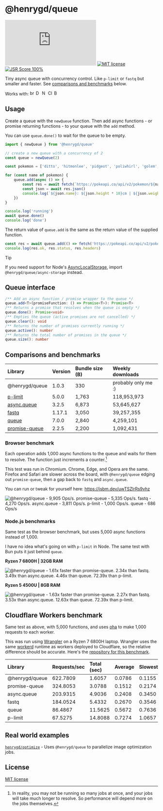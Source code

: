 [size-image]: https://img.shields.io/github/size/henrygd/queue/dist/index.min.js?style=flat
[license-image]: https://img.shields.io/github/license/henrygd/bigger-picture?style=flat&color=%2349ac0c
[license-url]: /LICENSE

# @henrygd/queue

[![File Size][size-image]](https://github.com/henrygd/queue/blob/main/dist/index.min.js) [![MIT license][license-image]][license-url] [![JSR Score 100%](https://jsr.io/badges/@henrygd/queue/score)](https://jsr.io/@henrygd/queue)

Tiny async queue with concurrency control. Like `p-limit` or `fastq` but smaller and faster. See [comparisons and benchmarks](#comparisons-and-benchmarks) below.

Works with: <img alt="browsers" title="This package works with browsers." height="16px" src="https://jsr.io/logos/browsers.svg" /> <img alt="Deno" title="This package works with Deno." height="16px" src="https://jsr.io/logos/deno.svg" /> <img alt="Node.js" title="This package works with Node.js" height="16px" src="https://jsr.io/logos/node.svg" /> <img alt="Cloudflare Workers" title="This package works with Cloudflare Workers." height="16px" src="https://jsr.io/logos/cloudflare-workers.svg" /> <img alt="Bun" title="This package works with Bun." height="16px" src="https://jsr.io/logos/bun.svg" />

<!--
## Installation

```bash
npm install @henrygd/queue
``` -->

## Usage

Create a queue with the `newQueue` function. Then add async functions - or promise returning functions - to your queue with the `add` method.

You can use `queue.done()` to wait for the queue to be empty.

<!-- prettier-ignore -->
```ts
import { newQueue } from '@henrygd/queue'

// create a new queue with a concurrency of 2
const queue = newQueue(2)

const pokemon = ['ditto', 'hitmonlee', 'pidgeot', 'poliwhirl', 'golem', 'charizard']

for (const name of pokemon) {
    queue.add(async () => {
        const res = await fetch(`https://pokeapi.co/api/v2/pokemon/${name}`)
        const json = await res.json()
        console.log(`${json.name}: ${json.height * 10}cm | ${json.weight / 10}kg`)
    })
}

console.log('running')
await queue.done()
console.log('done')
```

The return value of `queue.add` is the same as the return value of the supplied function.

```ts
const res = await queue.add(() => fetch('https://pokeapi.co/api/v2/pokemon'))
console.log(res.ok, res.status, res.headers)
```

> [!TIP]
> If you need support for Node's [AsyncLocalStorage](https://nodejs.org/api/async_context.html#introduction), import `@henrygd/queue/async-storage` instead.

## Queue interface

```ts
/** Add an async function / promise wrapper to the queue */
queue.add<T>(promiseFunction: () => Promise<T>): Promise<T>
/** Returns a promise that resolves when the queue is empty */
queue.done(): Promise<void>
/** Empties the queue (active promises are not cancelled) */
queue.clear(): void
/** Returns the number of promises currently running */
queue.active(): number
/** Returns the total number of promises in the queue */
queue.size(): number
```

## Comparisons and benchmarks

| Library                                                         | Version | Bundle size (B) | Weekly downloads    |
| :-------------------------------------------------------------- | :------ | :-------------- | :------------------ |
| @henrygd/queue                                                  | 1.0.3   | 330             | probably only me :) |
| [p-limit](https://github.com/sindresorhus/p-limit)              | 5.0.0   | 1,763           | 118,953,973         |
| [async.queue](https://github.com/caolan/async)                  | 3.2.5   | 6,873           | 53,645,627          |
| [fastq](https://github.com/mcollina/fastq)                      | 1.17.1  | 3,050           | 39,257,355          |
| [queue](https://github.com/jessetane/queue)                     | 7.0.0   | 2,840           | 4,259,101           |
| [promise-queue](https://github.com/promise-queue/promise-queue) | 2.2.5   | 2,200           | 1,092,431           |

### Browser benchmark

Each operation adds 1,000 async functions to the queue and waits for them to resolve. The function just increments a counter.[^benchmark]

This test was run in Chromium. Chrome, Edge, and Opera are the same. Firefox and Safari are slower across the board, with `@henrygd/queue` edging out `promise-queue`, then a gap back to `fastq` and `async.queue`.

You can run or tweak for yourself here: https://jsbm.dev/uwTSZlrRs9vhz

![@henrygd/queue - 9,905 Ops/s. promise-queue - 5,335 Ops/s. fastq - 4,270 Ops/s. async.queue - 3,811 Ops/s. p-limit - 1,000 Ops/s. queue - 686 Ops/s](https://henrygd-assets.b-cdn.net/queue/bench-browser.png)

### Node.js benchmarks

Same test as the browser benchmark, but uses 5,000 async functions instead of 1,000.

I have no idea what's going on with `p-limit` in Node. The same test with Bun puts it just behind `queue`.

**Ryzen 7 6800H | 32GB RAM**

![@henrygd/queue - 1.61x faster than promise-queue. 2.34x than fastq. 3.49x than async.queue. 4.46x than queue. 72.39x than p-limit.](https://henrygd-assets.b-cdn.net/queue/benchmark-node.png)

**Ryzen 5 4500U | 8GB RAM**

![@henrygd/queue - 1.63x faster than promise-queue. 2.27x than fastq. 3.53x than async.queue. 12.63x than queue. 72.39x than p-limit.](https://henrygd-assets.b-cdn.net/queue/benchmark-node-4500u.png)

## Cloudflare Workers benchmark

Same test as above, with 5,000 functions, and uses [oha](https://github.com/hatoo/oha) to make 1,000 requests to each worker.

This was run using [Wrangler](https://developers.cloudflare.com/workers/get-started/guide/) on a Ryzen 7 6800H laptop. Wrangler uses the same [workerd](https://github.com/cloudflare/workerd) runtime as workers deployed to Cloudflare, so the relative difference should be accurate. Here's the [repository for this benchmark](https://github.com/henrygd/async-queue-wrangler-benchmark).

| Library        | Requests/sec | Total (sec) | Average | Slowest |
| :------------- | :----------- | :---------- | :------ | :------ |
| @henrygd/queue | 622.7809     | 1.6057      | 0.0786  | 0.1155  |
| promise-queue  | 324.8053     | 3.0788      | 0.1512  | 0.2174  |
| async.queue    | 203.9315     | 4.9036      | 0.2408  | 0.3450  |
| fastq          | 184.0524     | 5.4332      | 0.2670  | 0.3546  |
| queue          | 86.4867      | 11.5625     | 0.5672  | 0.7636  |
| p-limit        | 67.5275      | 14.8088     | 0.7274  | 1.0657  |

## Real world examples

[`henrygd/optimize`](https://github.com/henrygd/optimize) - Uses `@henrygd/queue` to parallelize image optimization jobs.

## License

[MIT license](/LICENSE)

[^benchmark]: In reality, you may not be running so many jobs at once, and your jobs will take much longer to resolve. So performance will depend more on the jobs themselves.
